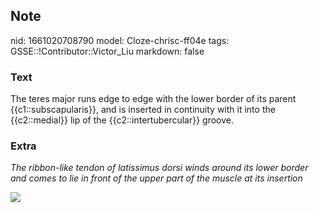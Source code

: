 ## Note
nid: 1661020708790
model: Cloze-chrisc-ff04e
tags: GSSE::!Contributor::Victor_Liu
markdown: false

### Text
The teres major runs edge to edge with the lower border of its parent {{c1::subscapularis}}, and is inserted in continuity with it into the {{c2::medial}} lip of the {{c2::intertubercular}} groove.

### Extra
<i>The ribbon-like tendon of latissimus dorsi winds around its
lower border and comes to lie in front of the upper part of the
muscle at its insertion</i>
<div><img src="img_59b673c56eb6e.jpg"></div>
